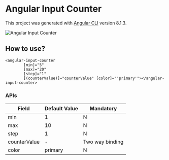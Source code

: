 # Angular Input Counter

This project was generated with [Angular CLI](https://github.com/angular/angular-cli) version 8.1.3.


![Angular Input Counter](https://ibb.co/jbSJhpS)

## How to use?

```
<angular-input-counter 
        [min]="5"  
        [max]="20"   
        [step]="1"  
        [(counterValue)]="counterValue" [color]="'primary'"></angular-input-counter>
```
### APIs


| Field      | Default Value | Mandatory    |
|------------|-------------|-------------|
| min | 1 | N |
| max | 10 | N |
| step | 1 | N |
| counterValue | - | Two way binding |
| color | primary | N |

